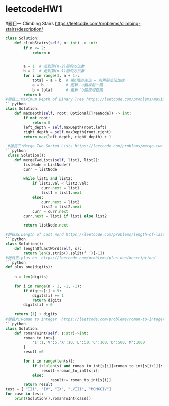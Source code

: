 # leetcodeHW1
#題目一:Climbing Stairs https://leetcode.com/problems/climbing-stairs/description/
```python
class Solution:
    def climbStairs(self, n: int) -> int:
        if n <= 2:
            return n

        
        a = 1  # 走到第(n-2)階的方法數
        b = 2  # 走到第(n-1)階的方法數
        for i in range(3, n + 1):
            total = a + b  # 第n階的走法 = 前兩階走法加總
            a = b          # 更新：a變成前一階
            b = total      # 更新：b變成現在階
        return b 
#題目二:Maximum Depth of Binary Tree https://leetcode.com/problems/maximum-depth-of-binary-tree/description/
```python
class Solution:
    def maxDepth(self, root: Optional[TreeNode]) -> int:
        if not root:
            return 0
        left_depth = self.maxDepth(root.left)
        right_depth = self.maxDepth(root.right)
        return max(left_depth, right_depth) + 1

 #題目三:Merge Two Sorted Lists https://leetcode.com/problems/merge-two-sorted-lists/description/
```python
 class Solution():
    def mergeTwoLists(self, list1, list2):
        listNode = ListNode()
        curr = listNode

        while list1 and list2:
            if list1.val < list2.val:
                curr.next = list1
                list1 = list1.next
            else:
                curr.next = list2
                list2 = list2.next
            curr = curr.next  
        curr.next = list1 if list1 else list2  

        return listNode.next

#題目四:Length of Last Word https://leetcode.com/problems/length-of-last-word/
```python
class Solution():
    def lengthOfLastWord(self, s):
        return len(s.strip().split(‘ ’)[-1])
#題目五:plus on  https://leetcode.com/problems/plus-one/description/
```python
def plus_one(digits):
   
    n = len(digits)
    
    for i in range(n - 1, -1, -1):
        if digits[i] < 9:
            digits[i] += 1
            return digits
        digits[i] = 0
    
    return [1] + digits
#題目六:Roman to Integer  https://leetcode.com/problems/roman-to-integer/description/
```python
class Solution:
    def romanToInt(self, s:str)->int:
        roman_to_int={
            'I':1,'V':5,'X':10,'L':50,'C':100,'D':500,'M':1000
        }
        result =0

        for i in range(len(s)):
            if i+1<len(s) and roman_to_int[s[i]]<roman_to_int[s[i+1]]:
                result-=roman_to_int[s[i]]
            else:
                    result+= roman_to_int[s[i]]
        return result
test = [ "III", "IV", "IX", "LVIII", "MCMXCIV"]
for case in test:
    print(Solution().romanToInt(case))

  
  
